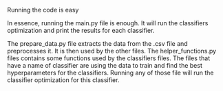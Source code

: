 Running the code is easy

In essence, running the main.py file is enough. It will run the classifiers optimization and print the results for each classifier.

The prepare_data.py file extracts the data from the .csv file and preprocesses it. It is then used by the other files.
The helper_functions.py files contains some functions used by the classifiers files.
The files that have a name of classifier are using the data to train and find the best hyperparameters for the classifiers. Running any of those file will run the classifier optimization for this classifier.
